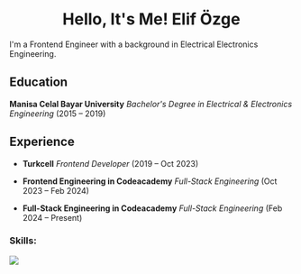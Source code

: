 <h1 align="center">Hello, It's Me! Elif Özge </h1>
<p align="left">I'm a Frontend Engineer with a background in Electrical Electronics Engineering.</p>

## Education

 **Manisa Celal Bayar University**
  *Bachelor's Degree in Electrical & Electronics Engineering*
  (2015 – 2019)

## Experience

- **Turkcell**
  *Frontend Developer*
  (2019 – Oct 2023)

- **Frontend Engineering in Codeacademy**
  *Full-Stack Engineering*
  (Oct 2023 – Feb 2024)
  
- **Full-Stack Engineering in Codeacademy**
  *Full-Stack Engineering*
  (Feb 2024 – Present)

<h3 align="left">Skills:</h3>
<a href="https://skillicons.dev">
    <img src="https://skillicons.dev/icons?i=html,css,js,ts,react,vite,nextjs,tailwind,sass,git,redux" />
  </a>
